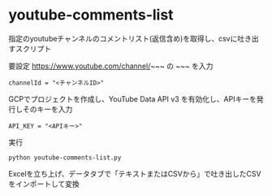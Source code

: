 # youtube-comments-list

指定のyoutubeチャンネルのコメントリスト(返信含め)を取得し、csvに吐き出すスクリプト


要設定
https://www.youtube.com/channel/~~~ の ~~~ を入力
```
channelId = "<チャンネルID>"
```
GCPでプロジェクトを作成し、YouTube Data API v3 を有効化し、APIキーを発行しそのキーを入力
```
API_KEY = "<APIキー>"
```

実行
```
python youtube-comments-list.py
```

Excelを立ち上げ、データタブで「テキストまたはCSVから」で吐き出したCSVをインポートして変換
